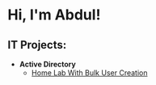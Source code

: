 <h1>Hi, I'm Abdul! </h1>

<h2> IT Projects:</h2>

- <b>Active Directory</b>
  - [Home Lab With Bulk User Creation](https://github.com/joshmadakor1/Algorithms-Practice)


